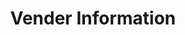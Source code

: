 ---
# Accomplishments widget.
widget: "common"  # Widget name
headless: true  # This file represents a page section.
active: true  # Activate this widget? true/false
weight: 4  # Order that this section will appear.
title: "Vender Information"
subtitle: ""

# Date format
date_format: "Jan 2006"

# Accomplishments.
#   Add/remove as many `[[item]]` blocks below as you like.
#   `title`, `organization` and `date_start` are the required parameters.
#   Leave other parameters empty if not required.
#   Begin/end multi-line descriptions with 3 quotes `"""`.
item:
smallItem: 
 - title: "Logging Using Elasticsearch and Kibana"
   summary: "kubernetes.io"
   linkText: ""
   linkUrl: "https://kubernetes.io/docs/tasks/debug-application-cluster/logging-elasticsearch-kibana/"
   openNewWindow: false
   image: "https://res.cloudinary.com/agile-seo/image/fetch/w_62,dpr_1.0,d_blank_am8gzx.png/https%3A%2F%2Flogo.clearbit.com%2Fkubernetes.io%3Fsize%3D250"
---